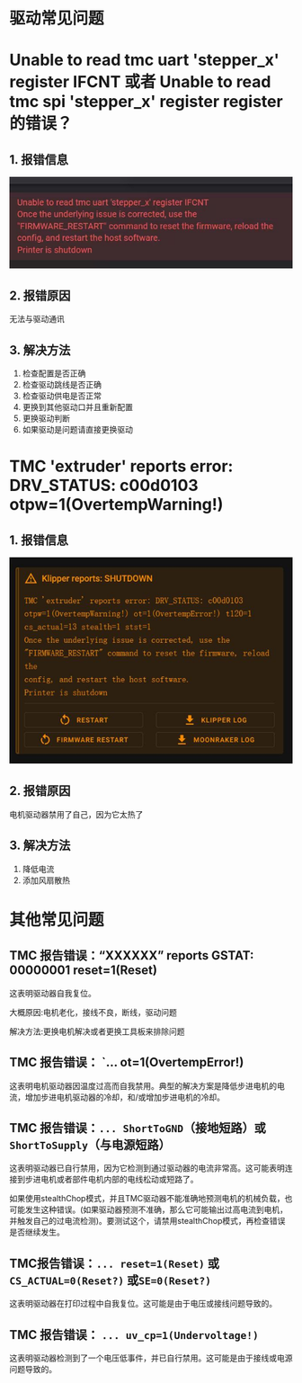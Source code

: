 # 驱动常见问题

# **Unable to read tmc uart 'stepper_x' register IFCNT** 或者 **Unable to read tmc spi 'stepper_x' register register** 的错误？

## 1. 报错信息

![uart](../../images/guides/klippererro/uart.jpg)

## 2. 报错原因

无法与驱动通讯

## 3. 解决方法

1. 检查配置是否正确
2. 检查驱动跳线是否正确
3. 检查驱动供电是否正常
4. 更换到其他驱动口并且重新配置
5. 更换驱动判断
6. 如果驱动是问题请直接更换驱动



# TMC 'extruder' reports error: DRV_STATUS: c00d0103 otpw=1(OvertempWarning!) 

## 1. 报错信息

![OvertempError](../../images/guides/klippererro/OvertempError.png)

## 2. 报错原因

电机驱动器禁用了自己，因为它太热了

## 3. 解决方法

1. 降低电流
2. 添加风扇散热



# 其他常见问题

## TMC 报告错误：“XXXXXX” reports GSTAT: 00000001 reset=1(Reset)

这表明驱动器自我复位。

大概原因:电机老化，接线不良，断线，驱动问题

解决方法:更换电机解决或者更换工具板来排除问题

## TMC 报告错误： `... ot=1(OvertempError!)

这表明电机驱动器因温度过高而自我禁用。典型的解决方案是降低步进电机的电流，增加步进电机驱动器的冷却，和/或增加步进电机的冷却。

## TMC 报告错误：`... ShortToGND`（接地短路）或 `ShortToSupply`（与电源短路）

这表明驱动器已自行禁用，因为它检测到通过驱动器的电流非常高。这可能表明连接到步进电机或者部件电机内部的电线松动或短路了。

如果使用stealthChop模式，并且TMC驱动器不能准确地预测电机的机械负载，也可能发生这种错误。(如果驱动器预测不准确，那么它可能输出过高电流到电机，并触发自己的过电流检测)。要测试这个，请禁用stealthChop模式，再检查错误是否继续发生。

## TMC报告错误：`... reset=1(Reset)` 或`CS_ACTUAL=0(Reset?)` 或`SE=0(Reset?)`

这表明驱动器在打印过程中自我复位。这可能是由于电压或接线问题导致的。

## TMC 报告错误： `... uv_cp=1(Undervoltage!)`

这表明驱动器检测到了一个电压低事件，并已自行禁用。这可能是由于接线或电源问题导致的。